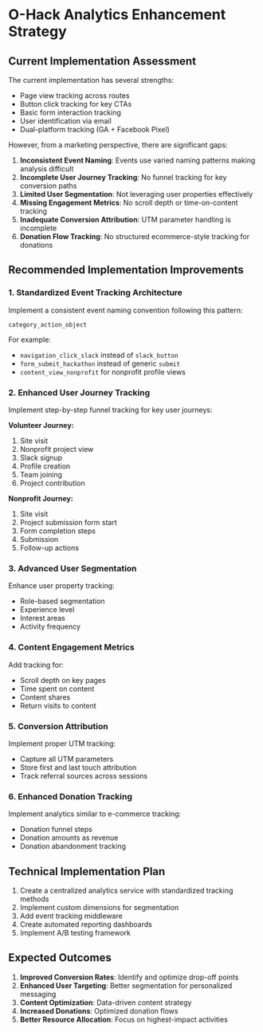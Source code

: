 # O-Hack Analytics Enhancement Strategy

## Current Implementation Assessment

The current implementation has several strengths:
- Page view tracking across routes
- Button click tracking for key CTAs
- Basic form interaction tracking
- User identification via email
- Dual-platform tracking (GA + Facebook Pixel)

However, from a marketing perspective, there are significant gaps:

1. **Inconsistent Event Naming**: Events use varied naming patterns making analysis difficult
2. **Incomplete User Journey Tracking**: No funnel tracking for key conversion paths
3. **Limited User Segmentation**: Not leveraging user properties effectively
4. **Missing Engagement Metrics**: No scroll depth or time-on-content tracking
5. **Inadequate Conversion Attribution**: UTM parameter handling is incomplete
6. **Donation Flow Tracking**: No structured ecommerce-style tracking for donations

## Recommended Implementation Improvements

### 1. Standardized Event Tracking Architecture

Implement a consistent event naming convention following this pattern:
```
category_action_object
```

For example:
- `navigation_click_slack` instead of `slack_button`
- `form_submit_hackathon` instead of generic `submit`
- `content_view_nonprofit` for nonprofit profile views

### 2. Enhanced User Journey Tracking

Implement step-by-step funnel tracking for key user journeys:

**Volunteer Journey:**
1. Site visit
2. Nonprofit project view
3. Slack signup
4. Profile creation
5. Team joining
6. Project contribution

**Nonprofit Journey:**
1. Site visit
2. Project submission form start
3. Form completion steps
4. Submission
5. Follow-up actions

### 3. Advanced User Segmentation

Enhance user property tracking:
- Role-based segmentation
- Experience level
- Interest areas
- Activity frequency

### 4. Content Engagement Metrics

Add tracking for:
- Scroll depth on key pages
- Time spent on content
- Content shares
- Return visits to content

### 5. Conversion Attribution

Implement proper UTM tracking:
- Capture all UTM parameters
- Store first and last touch attribution
- Track referral sources across sessions

### 6. Enhanced Donation Tracking

Implement analytics similar to e-commerce tracking:
- Donation funnel steps
- Donation amounts as revenue
- Donation abandonment tracking

## Technical Implementation Plan

1. Create a centralized analytics service with standardized tracking methods
2. Implement custom dimensions for segmentation
3. Add event tracking middleware 
4. Create automated reporting dashboards
5. Implement A/B testing framework

## Expected Outcomes

1. **Improved Conversion Rates**: Identify and optimize drop-off points
2. **Enhanced User Targeting**: Better segmentation for personalized messaging
3. **Content Optimization**: Data-driven content strategy
4. **Increased Donations**: Optimized donation flows
5. **Better Resource Allocation**: Focus on highest-impact activities